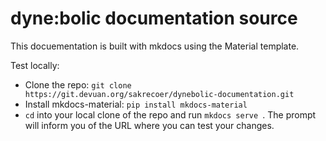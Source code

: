 # dyne:bolic documentation source

This docuementation is built with mkdocs using the Material template.

Test locally:
- Clone the repo: `git clone https://git.devuan.org/sakrecoer/dynebolic-documentation.git`
- Install mkdocs-material: `pip install mkdocs-material`
- `cd` into your local clone of the repo and run `mkdocs serve `. The prompt will inform you of the URL where you can test your changes.

